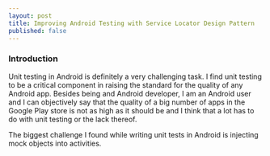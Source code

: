 ```yaml
---
layout: post
title: Improving Android Testing with Service Locator Design Pattern
published: false
---
```


### Introduction

Unit testing in Android is definitely a very challenging task. I find unit testing to be a critical component in raising the standard for the quality of any Android app. Besides being and Android developer, I am an Android user and I can objectively say that the quality of a big number of apps in the Google Play store is not as high as it should be and I think that a lot has to do with unit testing or the lack thereof.

The biggest challenge I found while writing unit tests in Android is injecting mock objects into activities.
